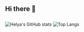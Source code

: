 ## Hi there 👋

## 

![Helya's GitHub stats](https://github-readme-stats.vercel.app/api?username=Helya-Haji&show_icons=true&theme=github_dark)
![Top Langs](https://github-readme-stats.vercel.app/api/top-langs/?username=anuraghazra&hide_progress=true)

